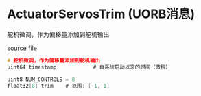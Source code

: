 # ActuatorServosTrim (UORB消息)

舵机微调，作为偏移量添加到舵机输出

[source file](https://github.com/PX4/PX4-Autopilot/blob/main/msg/ActuatorServosTrim.msg)

```c
# 舵机微调，作为偏移量添加到舵机输出
uint64 timestamp			# 自系统启动以来的时间（微秒）

uint8 NUM_CONTROLS = 8
float32[8] trim    # 范围: [-1, 1]
```